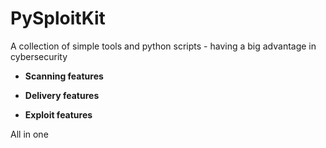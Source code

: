 # PySploitKit

A collection of simple tools and python scripts - having a big advantage in cybersecurity

- **Scanning features**

- **Delivery features**

- **Exploit features**

All in one